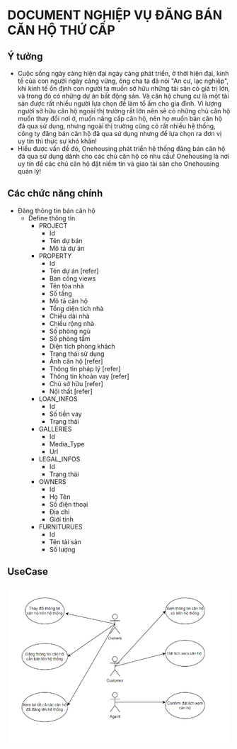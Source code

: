 # DOCUMENT NGHIỆP VỤ ĐĂNG BÁN CĂN HỘ THỨ CẤP

## Ý tưởng
  - Cuộc sống ngày càng hiện đại ngày càng phát triển, ở thời hiện đại, kinh tế của con người
ngày càng vững, ông cha ta đã nói "An cư, lạc nghiệp", khi kinh tế ổn định
con người ta muốn sở hữu những tài sản có giá trị lớn, và trong đó có 
những dự án bất động sản. Và căn hộ chung cư là một tài sản được rất nhiều người lựa chọn để 
làm tổ ấm cho gia đình. Vì lượng người sở hữu căn hộ ngoài thị trường rất lớn nên sẽ có những chủ
căn hộ muốn thay đổi nơi ở, muốn nâng cấp căn hộ, nên họ muốn bán căn hộ đã qua sử dụng, nhưng ngoài
thị trường cũng có rất nhiều hệ thống, công ty đăng bán căn hộ đã qua sử dụng nhưng để lựa chọn ra đơn vị 
uy tín thì thực sự khó khăn!
  - Hiểu được vấn đề đó, Onehousing phát triển hệ thống đăng bán căn hộ đã qua sử dụng dành cho các chủ căn hộ 
có nhu cầu! Onehousing là nơi uy tín để các chủ căn hộ đặt niềm tin và giao tài sản cho Onehousing quản lý!
## Các chức năng chính
- Đăng thông tin bán căn hộ
  - Define thông tin
    - PROJECT
      - Id
      - Tên dự bán
      - Mô tả dự án
    - PROPERTY 
      - Id
      - Tên dự án [refer]
      - Ban công views
      - Tên tòa nhà
      - Số tầng
      - Mô tả căn hộ
      - Tổng diện tích nhà
      - Chiều dài nhà
      - Chiều rộng nhà
      - Số phòng ngủ
      - Số phòng tắm
      - Diện tích phòng khách 
      - Trạng thái sử dụng
      - Ảnh căn hộ [refer]
      - Thông tin pháp lý [refer]
      - Thông tin khoản vay [refer]
      - Chủ sở hữu [refer]
      - Nội thất [refer]
    - LOAN_INFOS
      - Id 
      - Số tiền vay
      - Trạng thái
    - GALLERIES
      - Id
      - Media_Type
      - Url
    - LEGAL_INFOS
      - Id
      - Trạng thái
    - OWNERS
      - Id
      - Họ Tên
      - Số điện thoại
      - Địa chỉ
      - Giới tính
    - FURNITURUES
      - Id
      - Tên tài sản
      - Số lượng
## UseCase
  ![img_1.png](img_1.png)